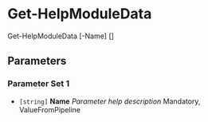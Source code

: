 # Get-HelpModuleData


Get-HelpModuleData [-Name] <string> [<CommonParameters>]


## Parameters

### Parameter Set 1

- `[string]` **Name** _Parameter help description_ Mandatory, ValueFromPipeline
